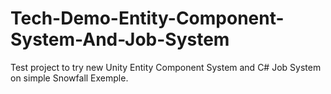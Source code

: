 # Tech-Demo-Entity-Component-System-And-Job-System

Test project to try new Unity Entity Component System and C# Job System on simple Snowfall Exemple.
